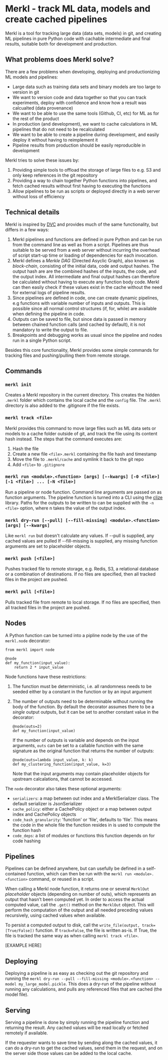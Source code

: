 # Merkl - track ML data, models and create cached pipelines

Merkl is a tool for tracking large data (data sets, models) in git, and creating ML pipelines in pure Python code with
cachable intermediate and final results, suitable both for development and production.

## What problems does Merkl solve?

There are a few problems when developing, deploying and productionizing ML models and pipelines:

* Large data such as training data sets and binary models are too large to version in git
* We want to version code and data together so that you can track experiments, deploy with confidence and know how a
  result was calcualted (data provenance)
* We want to be able to use the same tools (Github, CI, etc) for ML as for the rest of the product
* In production (and development), we want to cache calculations in ML pipelines that do not need to be recalculated
* We want to be able to create a pipeline during development, and easily deploy it without having to reimplement it
* Pipeline results from production should be easily reproducible in development

Merkl tries to solve these issues by:

1. Providing simple tools to offload the storage of large files to e.g. S3 and only keep references in the git repository
2. Providing a way to chain together Python functions into pipelines, and fetch cached results without first having to executing the functions
3. Allow pipelines to be run as scripts or deployed directly in a web server without loss of efficiency

## Technical details

Merkl is inspired by [DVC](http://dvc.org) and provides much of the same functionality, but differs in a few ways:

1. Merkl pipelines and functions are defined in pure Python and can be run from the command line as well as from a script.
   Pipelines are thus suitable to be served from a web server without incurring the overhead of script start-up
   time or loading of dependencies for each invocation.
2. Merkl defines a _Merkle DAG_ (Directed Asyclic Graph), also known as _block-chain_, consisting of the initial data,
   code and output hashes. The output hash are are the combined hashes of the inputs, the code, and the output index.
   All intermediate and final output hashes can therefore be calculated without having to execute any function body
   code. Merkl can then easily check if these values exist in the cache without the need for external logs of pipeline results.
3. Since pipelines are defined in code, one can create dynamic pipelines, e.g functions with
   variable number of inputs and outputs. This is possible since all normal control structures (if, for, while) are
   available when defining the pipeline in code.
4. Outputs can be saved to file, but since data is passed in memory between chained function
   calls (and cached by default), it is not mandatory to write the output to file.
5. Breakpoints and debugging works as usual since the pipeline and nodes run in a single Python script.

Besides this core functionality, Merkl provides some simple commands for tracking files and pushing/pulling them from
remote storage.

## Commands

### `merkl init`
Creates a Merkl repository in the current directory. This creates the hidden `.merkl` folder which contains the local
cache and the `config` file. The `.merkl` directory is also added to the .gitignore if the file exists.

### `merkl track <file>`
Merkl provides this command to move large files such as ML data sets or models to a cache folder outside of git, and track the file using its content hash instead. The steps that the command executes are:

1. Hash the file
2. Create a new file `<file>.merkl` containing the file hash and timestamp
3. Move the file to `.merkl/cache` and symlink it back to the git repo
4. Add `<file>` to `.gitignore`

### `merkl run <module>.<function> [args] [--kwargs] [-0 <file>] [-1 <file>] ... [-N <file>]`
Run a pipeline or node function. Command line arguments are passed on as function arguments. The pipeline function is turned into a CLI using the [clize](https://clize.readthedocs.io/en/stable/#) library.
Paths for the outputs to be written to can be supplied with the `-n <file>` option, where n takes the value of the output index.

### `merkl dry-run [--pull] [--fill-missing] <module>.<function> [args] [--kwargs]`
Like `merkl run` but doesn't calculate any values.
If --pull is supplied, any cached values are pulled
If --fill-missing is supplied, any missing function arguments are set to placeholder objects.

### `merkl push [<file>]`
Pushes tracked file to remote storage, e.g. Redis, S3, a relational database or a combination of destinations. If no
files are specified, then all tracked files in the project are pushed.

### `merkl pull [<file>]`
Pulls tracked file from remote to local storage. If no files are specified, then all tracked files in the project are pushed.

## Nodes

A Python function can be turned into a pipline node by the use of the `merkl.node` decorator:

```
from merkl import node

@node
def my_function(input_value):
    return 2 * input_value
```

Node functions have these restrictions:

1. The function must be deterministic, i.e. all randomness needs to be seeded either by a constant in the function or
   by an input argument
2. The number of outputs need to be determinable without running the body of the function. By default the decorator
   assumes there to be a _single_ output outputs, but it can be set to another constant value in the decorator:
   ```
   @node(outs=2)
   def my_function(input_value)
   ```

   If the number of outputs is variable and depends on the input arguments, `outs` can be set to a callable function with the
   same signature as the original function that returns the number of outputs:
   ```
   @node(outs=lambda input_value, k: k)
   def my_clustering_function(input_value, k=3)
   ```
   Note that the input arguments may contain placeholder objects for upstream calcalations, that cannot be accessed.

The `node` decorator also takes these optional arguments:

* `serializers`: a map between out index and a MerklSerializer class. The default serializer is JsonSerializer
* `cache_policy`: either a CachePolicy object or a map between output index and CachePolicy objects
* `code_hash_granularity`: 'function' or 'file', defaults to 'file'. This means the code in the whole file the function
  resides in is used to compute the function hash
* `code_deps`: a list of modules or functions this function depends on for code hashing

## Pipelines

Pipelines can be defined anywhere, but can usefully be defined in a self-contained function, which can then be run with the `merkl
run <module>.<function>` command, or reused in a script.

When calling a Merkl node function, it returns one or several `MerklOut` _placeholder_ objects (depending on number of
outs), which represents an output that hasn't been computed yet. In order to access the actual computed value, call
the `.get()` method on the `MerklOut` object. This will perform the computation of the output and all needed preceding values
recursively, using cached values when available.

To persist a computed output to disk, call the `write_file(output, track=[True/False])` function. If `track=False`, the
file is written as-is. If True, the file is tracked the same way as when calling `merkl track <file>`.

[EXAMPLE HERE]

## Deploying

Deploying a pipeline is as easy as checking out the git repository and running the `merkl dry-run --pull --fill-missing <module>.<function> --model my_large_model.pickle`.
This does a dry-run of the pipeline without running any calculations, and pulls any referenced files that are cached (the model file).

## Serving

Serving a pipeline is done by simply running the pipeline function and returning the result. Any cached values will be
read locally or fetched remotely if available.

If the requester wants to save time by sending along the cached values, it can do a dry-run to get the cached values,
send them in the request, and on the server side those values can be added to the local cache.
